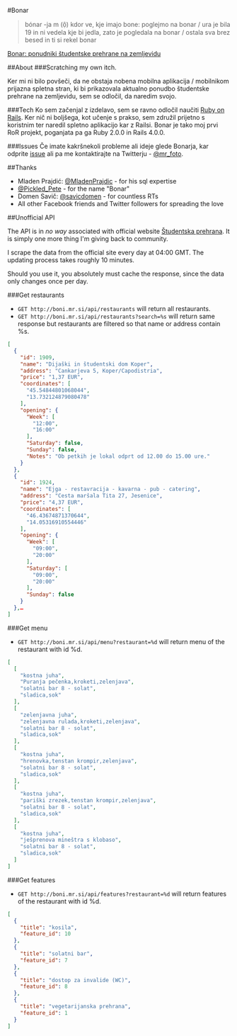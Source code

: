 #Bonar

> bónar -ja m (ọ̑) kdor ve, kje imajo bone: poglejmo na bonar / ura je bila 19 in ni vedela kje bi jedla, zato je pogledala na bonar / ostala sva brez besed in ti si rekel bonar

[Bonar: ponudniki študentske prehrane na zemljevidu](http://bonar.si/)

##About
###Scratching my own itch.

Ker mi ni bilo povšeči, da ne obstaja nobena mobilna aplikacija / mobilnikom prijazna spletna stran, ki bi prikazovala aktualno ponudbo študentske prehrane na zemljevidu, sem se odločil, da naredim svojo.

###Tech
Ko sem začenjal z izdelavo, sem se ravno odločil naučiti [Ruby on Rails](http://rubyonrails.org/). Ker nič ni boljšega, kot učenje s prakso, sem združil prijetno s koristnim ter naredil spletno aplikacijo kar z Railsi. Bonar je tako moj prvi RoR projekt, poganjata pa ga Ruby 2.0.0 in Rails 4.0.0.

###Issues
Če imate kakršnekoli probleme ali ideje glede Bonarja, kar odprite [issue](https://github.com/mrfoto/bonar/issues) ali pa me kontaktirajte na Twitterju - [@mr_foto](https://twitter.com/mr_foto).

##Thanks

* Mladen Prajdić: [@MladenPrajdic](https://twitter.com/MladenPrajdic) - for his sql expertise
* [@Pickled_Pete](https://twitter.com/Pickled_Pete) - for the name "Bonar"
* Domen Savič: [@savicdomen](https://twitter.com/savicdomen) - for countless RTs
* All other Facebook friends and Twitter followers for spreading the love

##Unofficial API

The API is in *no way* associated with official website [Študentska prehrana](http://www.studentska-prehrana.si/). It is simply one more thing I'm giving back to community.

I scrape the data from the official site every day at 04:00 GMT. The updating process takes roughly 10 minutes.

Should you use it, you absolutely must cache the response, since the data only changes once per day.

###Get restaurants

* `GET http://boni.mr.si/api/restaurants` will return all restaurants.
* `GET http://boni.mr.si/api/restaurants?search=%s` will return same response but restaurants are filtered so that name or address contain %s.

```json
[
  {
    "id": 1909,
    "name": "Dijaški in študentski dom Koper",
    "address": "Cankarjeva 5, Koper/Capodistria",
    "price": "1,37 EUR",
    "coordinates": [
      "45.54844801068044",
      "13.732124879080478"
    ],
    "opening": {
      "Week": [
        "12:00",
        "16:00"
      ],
      "Saturday": false,
      "Sunday": false,
      "Notes": "Ob petkih je lokal odprt od 12.00 do 15.00 ure."
    }
  },
  {
    "id": 1924,
    "name": "Ejga - restavracija - kavarna - pub - catering",
    "address": "Cesta maršala Tita 27, Jesenice",
    "price": "4,37 EUR",
    "coordinates": [
      "46.43674871370644",
      "14.05316910554446"
    ],
    "opening": {
      "Week": [
        "09:00",
        "20:00"
      ],
      "Saturday": [
        "09:00",
        "20:00"
      ],
      "Sunday": false
    }
  },…
]
```

###Get menu

* `GET http://boni.mr.si/api/menu?restaurant=%d` will return menu of the restaurant with id %d.

```json
[
  [
    "kostna juha",
    "Puranja pečenka,kroketi,zelenjava",
    "solatni bar 8 - solat",
    "sladica,sok"
  ],
  [
    "zelenjavna juha",
    "zelenjavna rulada,kroketi,zelenjava",
    "solatni bar 8 - solat",
    "sladica,sok"
  ],
  [
    "kostna juha",
    "hrenovka,tenstan krompir,zelenjava",
    "solatni bar 8 - solat",
    "sladica,sok"
  ],
  [
    "kostna juha",
    "pariški zrezek,tenstan krompir,zelenjava",
    "solatni bar 8 - solat",
    "sladica,sok"
  ],
  [
    "kostna juha",
    "ješprenova mineštra s klobaso",
    "solatni bar 8 - solat",
    "sladica,sok"
  ]
]
```

###Get features

* `GET http://boni.mr.si/api/features?restaurant=%d` will return features of the restaurant with id %d.

```json
[
  {
    "title": "kosila",
    "feature_id": 10
  },
  {
    "title": "solatni bar",
    "feature_id": 7
  },
  {
    "title": "dostop za invalide (WC)",
    "feature_id": 8
  },
  {
    "title": "vegetarijanska prehrana",
    "feature_id": 1
  }
]
```